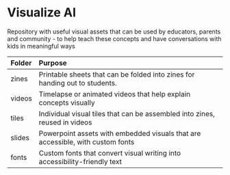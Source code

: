 # Visualize AI

Repository with useful visual assets that can be used by educators, parents and community - to help teach these concepts and have conversations with kids in meaningful ways

| Folder | Purpose |
|:--- |:--- |
| zines  | Printable sheets that can be folded into zines for handing out to students. |
| videos | Timelapse or animated videos that help explain concepts visually |
| tiles  | Individual visual tiles that can be assembled into zines, reused in videos |
| slides | Powerpoint assets with embedded visuals that are accessible, with custom fonts |
| fonts  | Custom fonts that convert visual writing into accessibility-friendly text |
